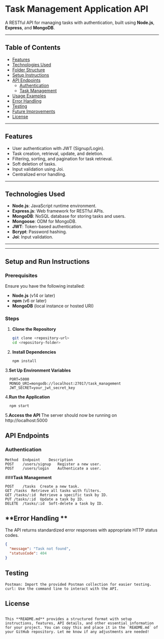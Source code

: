 # **Task Management Application API**

A RESTful API for managing tasks with authentication, built using **Node.js**, **Express**, and **MongoDB**.

---

## **Table of Contents**
- [Features](#features)
- [Technologies Used](#technologies-used)
- [Folder Structure](#folder-structure)
- [Setup Instructions](#setup-instructions)
- [API Endpoints](#api-endpoints)
  - [Authentication](#authentication)
  - [Task Management](#task-management)
- [Usage Examples](#usage-examples)
- [Error Handling](#error-handling)
- [Testing](#testing)
- [Future Improvements](#future-improvements)
- [License](#license)

---

## **Features**
- User authentication with JWT (Signup/Login).
- Task creation, retrieval, update, and deletion.
- Filtering, sorting, and pagination for task retrieval.
- Soft deletion of tasks.
- Input validation using Joi.
- Centralized error handling.

---

## **Technologies Used**
- **Node.js**: JavaScript runtime environment.
- **Express.js**: Web framework for RESTful APIs.
- **MongoDB**: NoSQL database for storing tasks and users.
- **Mongoose**: ODM for MongoDB.
- **JWT**: Token-based authentication.
- **Bcrypt**: Password hashing.
- **Joi**: Input validation.

---

---

## **Setup and Run Instructions**

### **Prerequisites**

Ensure you have the following installed:
- **Node.js** (v14 or later)
- **npm** (v6 or later)
- **MongoDB** (local instance or hosted URI)

### **Steps**

1. **Clone the Repository**
   ```bash
   git clone <repository-url>
   cd <repository-folder>

2. **Install Dependencies**
   ```bash
   npm install
3.**Set Up Environment Variables**
  ```plaintext
    PORT=5000
    MONGO_URI=mongodb://localhost:27017/task_management
    JWT_SECRET=your_jwt_secret_key
```
4.**Run the Application**
```bash
  npm start
```
5.**Access the API**
The server should now be running on http://localhost:5000

## **API Endpoints**
### **Authentication**
```
Method	Endpoint	Description
POST	/users/signup	Register a new user.
POST	/users/login	Authenticate a user.
```
###**Task Management**


```Method	Endpoint	Description  
POST	/tasks	Create a new task.
GET	/tasks	Retrieve all tasks with filters.
GET	/tasks/:id	Retrieve a specific task by ID.
PUT	/tasks/:id	Update a task by ID.
DELETE	/tasks/:id	Soft-delete a task by ID.
```
## **Error Handling **
The API returns standardized error responses with appropriate HTTP status codes.
```json
{
  "message": "Task not found",
  "statusCode": 404
}
```

## **Testing**
```
Postman: Import the provided Postman collection for easier testing.
curl: Use the command line to interact with the API.
```
## **License**
```

This **README.md** provides a structured format with setup instructions, features, API details, and other essential information for your project. You can copy this and place it in the `README.md` of your GitHub repository. Let me know if any adjustments are needed!
```


